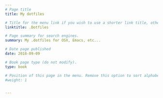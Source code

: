 ```yaml
---
# Page title
title: My dotfiles

# Title for the menu link if you wish to use a shorter link title, otherwise remove this option.
linktitle: .Dotfiles

# Page summary for search engines.
summary: My .dotfiles for OSX, Emacs, etc...

# Date page published
date: 2018-09-09

# Book page type (do not modify).
type: book 

# Position of this page in the menu. Remove this option to sort alphabetically.
#weight: 1


---
```

